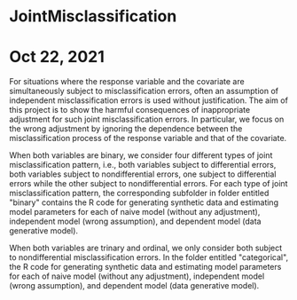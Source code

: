# JointMisclassification
# Oct 22, 2021

For situations where the response variable and the covariate are simultaneously subject to misclassification errors, often an assumption of independent misclassification errors is used without justification. The aim of this project is to show the harmful consequences of inappropriate adjustment for such joint misclassification errors. In particular, we focus on the wrong adjustment by ignoring the dependence between the misclassification process of the response variable and that of the covariate.

When both variables are binary, we consider four different types of joint misclassification pattern, i.e., both variables subject to differential errors, both variables subject to nondifferential errors, one subject to differential errors while the other subject to nondifferential errors. For each type of joint misclassification pattern, the corresponding subfolder in folder entitled "binary" contains the R code for generating synthetic data and estimating model parameters for each of naive model (without any adjustment), independent model (wrong assumption), and dependent model (data generative model).

When both variables are trinary and ordinal, we only consider both subject to nondifferential misclassification errors. In the folder entitled "categorical", the R code for generating synthetic data and estimating model parameters for each of naive model (without any adjustment), independent model (wrong assumption), and dependent model (data generative model).
